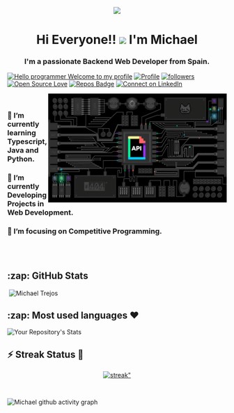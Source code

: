 <p align="center">
<img src="https://github.com/abhisheknaiidu/abhisheknaiidu/blob/master/code.gif?raw=true" width="200px">
</p>
<h1 align="center">Hi Everyone!! <img src="https://raw.githubusercontent.com/MartinHeinz/MartinHeinz/master/wave.gif" width="30px"> I'm Michael</h1>
<h3 align="center">I'm a passionate Backend Web Developer from Spain.</h3>

[![Hello programmer Welcome to my profile](https://img.shields.io/badge/Hello,Programmer!-Welcome-orange.svg?style=flat&logo=github)](https://github.com/michaeltp93) [![Profile](https://visitor-badge.glitch.me/badge?page_id=michaeltp93.profileviews-badge)](https://github.com/michaeltp93) [![followers](https://img.shields.io/github/followers/michaeltp93?style=social)](https://github.com/michaeltp93?tab=followers) [![Open Source Love](https://badges.frapsoft.com/os/v2/open-source.svg?v=103)](https://github.com/michaeltp93) [![Repos Badge](https://badges.pufler.dev/repos/michaeltp93)](https://github.com/michaeltp93?tab=repositories) [![Connect on LinkedIn](https://img.shields.io/badge/--linkedin?label=LinkedIn&logo=LinkedIn&style=social)](https://www.linkedin.com/in/michael-trejos-pulgarin/)
<br>

<img align="right" alt="GIF" src="./developer-api.gif" width="410" height="250" />

<br>

<h3> 🔭 I’m currently learning Typescript, Java and Python.

<h3> 🌱 I’m currently Developing Projects in Web Development.</h3>

<h3> 🎯 I’m focusing on Competitive Programming.</h3>

<br>
<br>
<h2>:zap: GitHub Stats</h2>
<p>&nbsp;<img align="center" src="https://github-readme-stats.vercel.app/api?username=michaeltp93&show_icons=true&hide_border=true&show_owner=true&title_color=FFFF00&theme=dark&custom_title=HEY 🙏 Programmers!! &layout=compact" alt="Michael Trejos"/>

<h2> :zap: Most used languages ❤️</h2>

![Your Repository's Stats](https://github-readme-stats.vercel.app/api/top-langs/?username=michaeltp93&theme=blue-green)

<h2> ⚡ Streak Status 🤩</h2>

<p align="center">
    <a href="https://github.com/michaeltp93/github-readme-streak-stats">
        <img title="🔥 Get streak stats for your profile at git.io/streak-stats" alt=streak" src="https://github-readme-streak-stats.herokuapp.com/?user=michaeltp93&theme=black-ice&hide_border=true&stroke=0000&background=060A0CD0"/>
    </a>
</p>

<br>

![Michael github activity graph](https://activity-graph.herokuapp.com/graph?username=michaeltp93&bg_color=0D1117&color=5BCDEC&line=5BCDEC&point=FFFFFF&hide_border=true)

